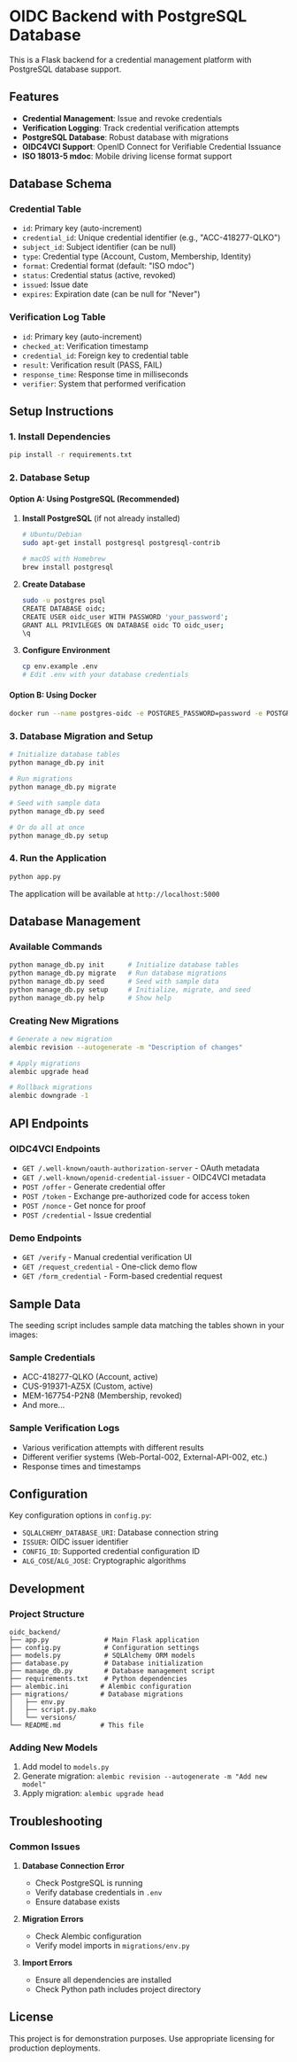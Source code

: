 # OIDC Backend with PostgreSQL Database

This is a Flask backend for a credential management platform with PostgreSQL database support.

## Features

- **Credential Management**: Issue and revoke credentials
- **Verification Logging**: Track credential verification attempts
- **PostgreSQL Database**: Robust database with migrations
- **OIDC4VCI Support**: OpenID Connect for Verifiable Credential Issuance
- **ISO 18013-5 mdoc**: Mobile driving license format support

## Database Schema

### Credential Table
- `id`: Primary key (auto-increment)
- `credential_id`: Unique credential identifier (e.g., "ACC-418277-QLKO")
- `subject_id`: Subject identifier (can be null)
- `type`: Credential type (Account, Custom, Membership, Identity)
- `format`: Credential format (default: "ISO mdoc")
- `status`: Credential status (active, revoked)
- `issued`: Issue date
- `expires`: Expiration date (can be null for "Never")

### Verification Log Table
- `id`: Primary key (auto-increment)
- `checked_at`: Verification timestamp
- `credential_id`: Foreign key to credential table
- `result`: Verification result (PASS, FAIL)
- `response_time`: Response time in milliseconds
- `verifier`: System that performed verification

## Setup Instructions

### 1. Install Dependencies

```bash
pip install -r requirements.txt
```

### 2. Database Setup

#### Option A: Using PostgreSQL (Recommended)

1. **Install PostgreSQL** (if not already installed)
   ```bash
   # Ubuntu/Debian
   sudo apt-get install postgresql postgresql-contrib
   
   # macOS with Homebrew
   brew install postgresql
   ```

2. **Create Database**
   ```bash
   sudo -u postgres psql
   CREATE DATABASE oidc;
   CREATE USER oidc_user WITH PASSWORD 'your_password';
   GRANT ALL PRIVILEGES ON DATABASE oidc TO oidc_user;
   \q
   ```

3. **Configure Environment**
   ```bash
   cp env.example .env
   # Edit .env with your database credentials
   ```

#### Option B: Using Docker

```bash
docker run --name postgres-oidc -e POSTGRES_PASSWORD=password -e POSTGRES_DB=oidc -p 5432:5432 -d postgres:13
```

### 3. Database Migration and Setup

```bash
# Initialize database tables
python manage_db.py init

# Run migrations
python manage_db.py migrate

# Seed with sample data
python manage_db.py seed

# Or do all at once
python manage_db.py setup
```

### 4. Run the Application

```bash
python app.py
```

The application will be available at `http://localhost:5000`

## Database Management

### Available Commands

```bash
python manage_db.py init      # Initialize database tables
python manage_db.py migrate   # Run database migrations
python manage_db.py seed      # Seed with sample data
python manage_db.py setup     # Initialize, migrate, and seed
python manage_db.py help      # Show help
```

### Creating New Migrations

```bash
# Generate a new migration
alembic revision --autogenerate -m "Description of changes"

# Apply migrations
alembic upgrade head

# Rollback migrations
alembic downgrade -1
```

## API Endpoints

### OIDC4VCI Endpoints
- `GET /.well-known/oauth-authorization-server` - OAuth metadata
- `GET /.well-known/openid-credential-issuer` - OIDC4VCI metadata
- `POST /offer` - Generate credential offer
- `POST /token` - Exchange pre-authorized code for access token
- `POST /nonce` - Get nonce for proof
- `POST /credential` - Issue credential

### Demo Endpoints
- `GET /verify` - Manual credential verification UI
- `GET /request_credential` - One-click demo flow
- `GET /form_credential` - Form-based credential request

## Sample Data

The seeding script includes sample data matching the tables shown in your images:

### Sample Credentials
- ACC-418277-QLKO (Account, active)
- CUS-919371-AZ5X (Custom, active)
- MEM-167754-P2N8 (Membership, revoked)
- And more...

### Sample Verification Logs
- Various verification attempts with different results
- Different verifier systems (Web-Portal-002, External-API-002, etc.)
- Response times and timestamps

## Configuration

Key configuration options in `config.py`:

- `SQLALCHEMY_DATABASE_URI`: Database connection string
- `ISSUER`: OIDC issuer identifier
- `CONFIG_ID`: Supported credential configuration ID
- `ALG_COSE`/`ALG_JOSE`: Cryptographic algorithms

## Development

### Project Structure
```
oidc_backend/
├── app.py              # Main Flask application
├── config.py           # Configuration settings
├── models.py           # SQLAlchemy ORM models
├── database.py         # Database initialization
├── manage_db.py        # Database management script
├── requirements.txt    # Python dependencies
├── alembic.ini        # Alembic configuration
├── migrations/        # Database migrations
│   ├── env.py
│   ├── script.py.mako
│   └── versions/
└── README.md          # This file
```

### Adding New Models

1. Add model to `models.py`
2. Generate migration: `alembic revision --autogenerate -m "Add new model"`
3. Apply migration: `alembic upgrade head`

## Troubleshooting

### Common Issues

1. **Database Connection Error**
   - Check PostgreSQL is running
   - Verify database credentials in `.env`
   - Ensure database exists

2. **Migration Errors**
   - Check Alembic configuration
   - Verify model imports in `migrations/env.py`

3. **Import Errors**
   - Ensure all dependencies are installed
   - Check Python path includes project directory

## License

This project is for demonstration purposes. Use appropriate licensing for production deployments. 